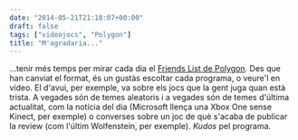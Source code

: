 ```yaml
---
date: "2014-05-21T21:10:07+00:00"
draft: false
tags: ["videojocs", "Polygon"]
title: "M'agradaria..."
---
```

...tenir més temps per mirar cada dia el [Friends List de Polygon](http://www.polygon.com/friends-list). Des que han canviat el format, és un gustàs escoltar cada programa, o veure'l en vídeo. El d'avui, per exemple, va sobre els jocs que la gent juga quan està trista. A vegades són de temes aleatoris i a vegades són de temes d'última actualitat, com la notícia del dia (Microsoft llença una Xbox One sense Kinect, per exemple) o converses sobre un joc de què s'acaba de publicar la review (com l'últim Wolfenstein, per exemple). *Kudos* pel programa.